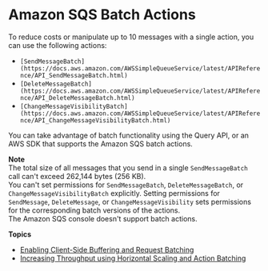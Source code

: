 # Amazon SQS Batch Actions<a name="sqs-batch-api-actions"></a>

To reduce costs or manipulate up to 10 messages with a single action, you can use the following actions:
+ `[SendMessageBatch](https://docs.aws.amazon.com/AWSSimpleQueueService/latest/APIReference/API_SendMessageBatch.html)`
+ `[DeleteMessageBatch](https://docs.aws.amazon.com/AWSSimpleQueueService/latest/APIReference/API_DeleteMessageBatch.html)`
+ `[ChangeMessageVisibilityBatch](https://docs.aws.amazon.com/AWSSimpleQueueService/latest/APIReference/API_ChangeMessageVisibilityBatch.html)`

You can take advantage of batch functionality using the Query API, or an AWS SDK that supports the Amazon SQS batch actions\.

**Note**  
The total size of all messages that you send in a single `SendMessageBatch` call can't exceed 262,144 bytes \(256 KB\)\.  
You can't set permissions for `SendMessageBatch`, `DeleteMessageBatch`, or `ChangeMessageVisibilityBatch` explicitly\. Setting permissions for `SendMessage`, `DeleteMessage`, or `ChangeMessageVisibility` sets permissions for the corresponding batch versions of the actions\.  
The Amazon SQS console doesn't support batch actions\.

**Topics**
+ [Enabling Client\-Side Buffering and Request Batching](sqs-client-side-buffering-request-batching.md)
+ [Increasing Throughput using Horizontal Scaling and Action Batching](sqs-throughput-horizontal-scaling-and-batching.md)